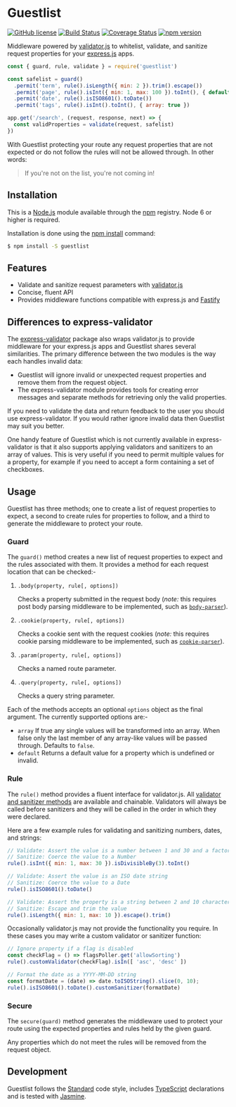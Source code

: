 # Guestlist

[![GitHub license](https://img.shields.io/badge/license-MIT-blue.svg)](https://github.com/i-like-robots/guestlist/blob/master/LICENSE) [![Build Status](https://travis-ci.org/i-like-robots/guestlist.svg?branch=master)](https://travis-ci.org/i-like-robots/guestlist) [![Coverage Status](https://coveralls.io/repos/github/i-like-robots/guestlist/badge.svg?branch=master)](https://coveralls.io/github/i-like-robots/guestlist) [![npm version](https://img.shields.io/npm/v/guestlist.svg?style=flat)](https://www.npmjs.com/package/guestlist)

Middleware powered by [validator.js] to whitelist, validate, and sanitize request properties for your [express.js] apps.

[validator.js]: https://www.npmjs.com/package/validator
[express.js]: https://expressjs.com/

```js
const { guard, rule, validate } = require('guestlist')

const safelist = guard()
  .permit('term', rule().isLength({ min: 2 }).trim().escape())
  .permit('page', rule().isInt({ min: 1, max: 100 }).toInt(), { default: 1 })
  .permit('date', rule().isISO8601().toDate())
  .permit('tags', rule().isInt().toInt(), { array: true })

app.get('/search', (request, response, next) => {
  const validProperties = validate(request, safelist)
})
```

With Guestlist protecting your route any request properties that are not expected or do not follow the rules will not be allowed through. In other words:

> If you're not on the list, you're not coming in!

## Installation

This is a [Node.js] module available through the [npm] registry. Node 6 or higher is required.

Installation is done using the [npm install] command:

```sh
$ npm install -S guestlist
```

[Node.js]: https://nodejs.org/
[npm]: http://npmjs.com/
[npm install]: https://docs.npmjs.com/getting-started/installing-npm-packages-locally

## Features

- Validate and sanitize request parameters with [validator.js]
- Concise, fluent API
- Provides middleware functions compatible with express.js and [Fastify]

[Fastify]: https://www.fastify.io/

## Differences to express-validator

The [express-validator] package also wraps validator.js to provide middleware for your express.js apps and Guestlist shares several similarities. The primary difference between the two modules is the way each handles invalid data:

- Guestlist will ignore invalid or unexpected request properties and remove them from the request object.
- The express-validator module provides tools for creating error messages and separate methods for retrieving only the valid properties.

If you need to validate the data and return feedback to the user you should use express-validator. If you would rather ignore invalid data then Guestlist may suit you better.

One handy feature of Guestlist which is not currently available in express-validator is that it also supports applying validators and sanitizers to an array of values. This is very useful if you need to permit multiple values for a property, for example if you need to accept a form containing a set of checkboxes.

[express-validator]: https://express-validator.github.io/docs/

## Usage

Guestlist has three methods; one to create a list of request properties to expect, a second to create rules for properties to follow, and a third to generate the middleware to protect your route.

### Guard

The `guard()` method creates a new list of request properties to expect and the rules associated with them. It provides a method for each request location that can be checked:-

1. `.body(property, rule[, options])`

    Checks a property submitted in the request body (_note:_ this requires post body parsing middleware to be implemented, such as [`body-parser`](https://www.npmjs.com/package/body-parser)).

2. `.cookie(property, rule[, options])`

    Checks a cookie sent with the request cookies (_note:_ this requires cookie parsing middleware to be implemented, such as [`cookie-parser`](https://www.npmjs.com/package/cookie-parser)).

3. `.param(property, rule[, options])`

    Checks a named route parameter.

4. `.query(property, rule[, options])`

    Checks a query string parameter.

Each of the methods accepts an optional `options` object as the final argument. The currently supported options are:-

- `array` If true any single values will be transformed into an array. When false only the last member of any array-like values will be passed through. Defaults to `false`.
- `default` Returns a default value for a property which is undefined or invalid.

### Rule

The `rule()` method provides a fluent interface for validator.js. All [validator and sanitizer methods][methods] are available and chainable. Validators will always be called before sanitizers and they will be called in the order in which they were declared.

Here are a few example rules for validating and sanitizing numbers, dates, and strings:

```js
// Validate: Assert the value is a number between 1 and 30 and a factor of 3
// Sanitize: Coerce the value to a Number
rule().isInt({ min: 1, max: 30 }).isDivisibleBy(3).toInt()

// Validate: Assert the value is an ISO date string
// Sanitize: Coerce the value to a Date
rule().isISO8601().toDate()

// Validate: Assert the property is a string between 2 and 10 characters
// Sanitize: Escape and trim the value
rule().isLength({ min: 1, max: 10 }).escape().trim()
```

Occasionally validator.js may not provide the functionality you require. In these cases you may write a custom validator or sanitizer function:

```js
// Ignore property if a flag is disabled
const checkFlag = () => flagsPoller.get('allowSorting')
rule().customValidator(checkFlag).isIn([ 'asc', 'desc' ])

// Format the date as a YYYY-MM-DD string
const formatDate = (date) => date.toISOString().slice(0, 10);
rule().isISO8601().toDate().customSanitizer(formatDate)
```

[methods]: https://www.npmjs.com/package/validator#validators

### Secure

The `secure(guard)` method generates the middleware used to protect your route using the expected properties and rules held by the given guard.

Any properties which do not meet the rules will be removed from the request object.

## Development

Guestlist follows the [Standard] code style, includes [TypeScript] declarations and is tested with [Jasmine].

[TypeScript]: https://www.typescriptlang.org/
[Standard]: https://standardjs.com/
[Jasmine]: http://jasmine.github.io/
